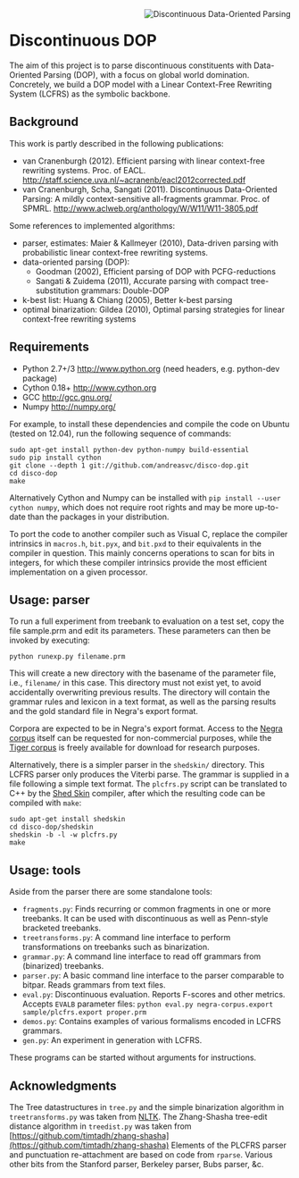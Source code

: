 <img align="right" alt="Discontinuous Data-Oriented Parsing" style="float:right" src="http://staff.science.uva.nl/~acranenb/disco-dop.png" title="contrived discontinuous constituent for expository purposes." />

Discontinuous DOP
=================

The aim of this project is to parse discontinuous constituents with
Data-Oriented Parsing (DOP), with a focus on global world domination.
Concretely, we build a DOP model with a Linear Context-Free Rewriting
System (LCFRS) as the symbolic backbone.

Background
----------
This work is partly described in the following publications:

- van Cranenburgh (2012). Efficient parsing with linear context-free rewriting
  systems. Proc. of EACL.
  http://staff.science.uva.nl/~acranenb/eacl2012corrected.pdf
- van Cranenburgh, Scha, Sangati (2011). Discontinuous Data-Oriented Parsing:
  A mildly context-sensitive all-fragments grammar. Proc. of SPMRL.
  http://www.aclweb.org/anthology/W/W11/W11-3805.pdf

Some references to implemented algorithms:

- parser, estimates: Maier & Kallmeyer (2010), Data-driven parsing with
  probabilistic linear context-free rewriting systems.
- data-oriented parsing (DOP):
  * Goodman (2002), Efficient parsing of DOP with PCFG-reductions
  * Sangati & Zuidema (2011), Accurate parsing with compact tree-substitution
    grammars: Double-DOP
- k-best list: Huang & Chiang (2005), Better k-best parsing
- optimal binarization: Gildea (2010), Optimal parsing strategies for linear
  context-free rewriting systems

Requirements
------------
- Python 2.7+/3   http://www.python.org (need headers, e.g. python-dev package)
- Cython 0.18+    http://www.cython.org
- GCC             http://gcc.gnu.org/
- Numpy           http://numpy.org/

For example, to install these dependencies and compile the code on Ubuntu
(tested on 12.04), run the following sequence of commands:

    sudo apt-get install python-dev python-numpy build-essential
    sudo pip install cython
    git clone --depth 1 git://github.com/andreasvc/disco-dop.git
    cd disco-dop
    make

Alternatively Cython and Numpy can be installed with
`pip install --user cython numpy`,
which does not require root rights and may be more up-to-date than the
packages in your distribution.

To port the code to another compiler such as Visual C, replace the compiler
intrinsics in `macros.h`, `bit.pyx`, and `bit.pxd` to their equivalents in the
compiler in question. This mainly concerns operations to scan for bits in
integers, for which these compiler intrinsics provide the most efficient
implementation on a given processor.

Usage: parser
-------------
To run a full experiment from treebank to evaluation on a test set,
copy the file sample.prm and edit its parameters.
These parameters can then be invoked by executing:

    python runexp.py filename.prm

This will create a new directory with the basename of the parameter file, i.e.,
`filename/` in this case. This directory must not exist yet, to avoid
accidentally overwriting previous results. The directory will contain the
grammar rules and lexicon in a text format, as well as the parsing results and
the gold standard file in Negra's export format.

Corpora are expected to be in Negra's export format. Access to the [Negra
corpus](http://www.coli.uni-saarland.de/projects/sfb378/negra-corpus/) itself
can be requested for non-commercial purposes, while the [Tiger
corpus](http://www.ims.uni-stuttgart.de/projekte/TIGER/TIGERCorpus/) is freely
available for download for research purposes.

Alternatively, there is a simpler parser in the `shedskin/` directory. This
LCFRS parser only produces the Viterbi parse. The grammar is supplied in a file
following a simple text format. The `plcfrs.py` script can be translated to C++
by the [Shed Skin](http://code.google.com/p/shedskin/) compiler, after which
the resulting code can be compiled with `make`:

    sudo apt-get install shedskin
    cd disco-dop/shedskin
    shedskin -b -l -w plcfrs.py
    make

Usage: tools
------------
Aside from the parser there are some standalone tools:

- `fragments.py`:        Finds recurring or common fragments in one or more
                         treebanks. It can be used with discontinuous as well as
                         Penn-style bracketed treebanks.
- `treetransforms.py`:   A command line interface to perform transformations on
                         treebanks such as binarization.
- `grammar.py`:          A command line interface to read off grammars
                         from (binarized) treebanks.
- `parser.py`:           A basic command line interface to the parser
                         comparable to bitpar. Reads grammars from text files.
- `eval.py`:             Discontinuous evaluation. Reports F-scores and other
                         metrics. Accepts `EVALB` parameter files:
                         `python eval.py negra-corpus.export sample/plcfrs.export proper.prm`
- `demos.py`:            Contains examples of various formalisms encoded in
                         LCFRS grammars.
- `gen.py`:              An experiment in generation with LCFRS.

These programs can be started without arguments for instructions.

Acknowledgments
---------------

The Tree datastructures in `tree.py` and the simple binarization algorithm in
`treetransforms.py` was taken from [NLTK](http://www.nltk.org).
The Zhang-Shasha tree-edit distance algorithm in `treedist.py` was taken from
[https://github.com/timtadh/zhang-shasha](https://github.com/timtadh/zhang-shasha)
Elements of the PLCFRS parser and punctuation re-attachment are based on code from
`rparse`. Various other bits from the Stanford parser, Berkeley parser, Bubs parser, &c.

